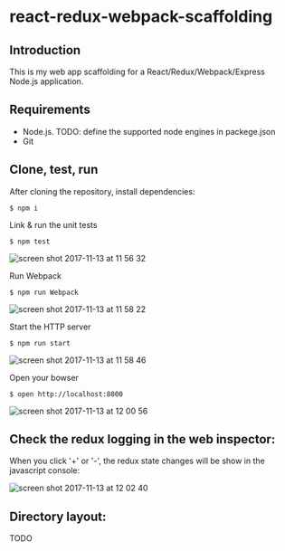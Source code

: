 # react-redux-webpack-scaffolding

## Introduction

This is my web app scaffolding for a React/Redux/Webpack/Express Node.js application.

## Requirements

- Node.js. TODO: define the supported node engines in packege.json
- Git

## Clone, test, run

After cloning the repository, install dependencies:

    $ npm i

Link & run the unit tests

    $ npm test

![screen shot 2017-11-13 at 11 56 32](https://user-images.githubusercontent.com/57994/32719750-18c9a4b2-c86a-11e7-92f5-2fa33c5d9a80.png)

Run Webpack

    $ npm run Webpack

![screen shot 2017-11-13 at 11 58 22](https://user-images.githubusercontent.com/57994/32719756-1c315ef6-c86a-11e7-89a9-0e69a12cbe72.png)


Start the HTTP server

    $ npm run start

![screen shot 2017-11-13 at 11 58 46](https://user-images.githubusercontent.com/57994/32719763-1fa44b84-c86a-11e7-8167-17df4668b35c.png)

Open your bowser

    $ open http://localhost:8000

![screen shot 2017-11-13 at 12 00 56](https://user-images.githubusercontent.com/57994/32719834-57a169d6-c86a-11e7-979e-72a0cfe4dd39.png)

## Check the redux logging in the web inspector:

When you click '+' or '-', the redux state changes will be show in the javascript console:

![screen shot 2017-11-13 at 12 02 40](https://user-images.githubusercontent.com/57994/32719925-a30c50e8-c86a-11e7-8aa6-872c8503c1f0.png)

## Directory layout:

TODO
